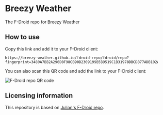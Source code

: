 # Breezy Weather
The F-Droid repo for Breezy Weather

## How to use
Copy this link and add it to your F-Droid client:

```
https://breezy-weather.github.io/fdroid-repo/fdroid/repo?fingerprint=3480A7BB2A296D8F98CB90D2309199B5B9519C1B31978DBCD877ADB102AF35EE
```

You can also scan this QR code and add the link to your F-Droid client:

![F-Droid repo QR code](https://breezy-weather.github.io/fdroid-repo/fdroid/repo/index.png)

## Licensing information
This repository is based on [Julian's F-Droid repo](https://gitlab.com/julianfairfax/fdroid-repo).
